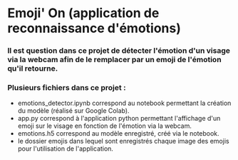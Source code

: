 # Emoji' On (application de reconnaissance d'émotions)

### Il est question dans ce projet de détecter l'émotion d'un visage via la webcam afin de le remplacer par un emoji de l'émotion qu'il retourne.

### Plusieurs fichiers dans ce projet :

* emotions_detector.ipynb correspond au notebook permettant la création du modèle (réalisé sur Google Colab).
* app.py correspond à l'application python permettant l'affichage d'un emoji sur le visage en fonction de l'émotion via la webcam.
* emotions.h5 correspond au modèle enregistré, créé via le notebook.
* le dossier emojis dans lequel sont enregistrés chaque image des emojis pour l'utilisation de l'application.